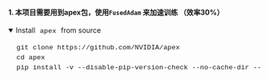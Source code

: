 #### 1. 本项目需要用到apex包，使用`FusedAdam` 来加速训练 （效率30%）

<details open="" style="box-sizing: border-box; display: block; margin-top: 0px; margin-bottom: 16px;"><summary style="box-sizing: border-box; display: list-item; cursor: pointer;">Install<span>&nbsp;</span><code style="box-sizing: border-box; font-family: ui-monospace, SFMono-Regular, &quot;SF Mono&quot;, Menlo, Consolas, &quot;Liberation Mono&quot;, monospace; font-size: 13.6px; padding: 0.2em 0.4em; margin: 0px; white-space: break-spaces; background-color: var(--color-neutral-muted); border-radius: 6px;">apex</code><span>&nbsp;</span>from source</summary><div class="highlight highlight-source-shell notranslate position-relative overflow-auto" dir="auto" style="box-sizing: border-box; position: relative !important; overflow: auto !important; margin-bottom: 16px;"><pre style="box-sizing: border-box; font-family: ui-monospace, SFMono-Regular, &quot;SF Mono&quot;, Menlo, Consolas, &quot;Liberation Mono&quot;, monospace; font-size: 13.6px; margin-top: 0px; margin-bottom: 0px; overflow-wrap: normal; padding: 16px; overflow: auto; line-height: 1.45; color: var(--color-fg-default); background-color: var(--color-canvas-subtle); border-radius: 6px; word-break: normal;">git clone https://github.com/NVIDIA/apex
<span class="pl-c1" style="box-sizing: border-box; color: var(--color-prettylights-syntax-constant);">cd</span> apex
pip install -v --disable-pip-version-check --no-cache-dir --global-option=<span class="pl-s" style="box-sizing: border-box; color: var(--color-prettylights-syntax-string);"><span class="pl-pds" style="box-sizing: border-box; color: var(--color-prettylights-syntax-string);">"</span>--cpp_ext<span class="pl-pds" style="box-sizing: border-box; color: var(--color-prettylights-syntax-string);">"</span></span> --global-option=<span class="pl-s" style="box-sizing: border-box; color: var(--color-prettylights-syntax-string);"><span class="pl-pds" style="box-sizing: border-box; color: var(--color-prettylights-syntax-string);">"</span>--cuda_ext<span class="pl-pds" style="box-sizing: border-box; color: var(--color-prettylights-syntax-string);">"</span></span> ./</pre></div></details>

